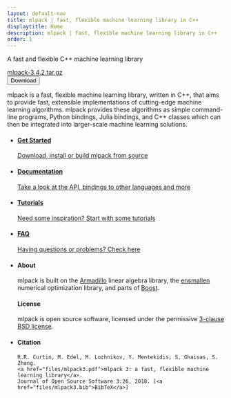 ```yaml
---
layout: default-nav
title: mlpack | fast, flexible machine learning library in C++
displaytitle: Home
description: mlpack | fast, flexible machine learning library in C++
order: 1
---
```


<div class="hero-overlay">
  <!--<div class="hero-logo"></div>-->
    <div class="hero-text">    
        <p>A fast and flexible C++ machine learning library</p>
    <a class="legend" href="https://github.com/mlpack/mlpack/releases/tag/3.4.2">mlpack-3.4.2.tar.gz</a><br>
        <a href="files/mlpack-3.4.2.tar.gz">
      <button class="button-download">
        <i class="fas fa-download"></i> Download
      </button>
    </a>
  </div>
</div>

<p class="intro-text">
mlpack is a fast, flexible machine learning library, written in C++, that aims
to provide fast, extensible implementations of cutting-edge machine learning
algorithms. mlpack provides these algorithms as simple command-line programs,
Python bindings, Julia bindings, and C++ classes which can then be integrated
into larger-scale machine learning solutions.
</p>

<ul class="flex-container">
  <li class="flex-item">
    <a href="getstarted.html">
      <div class="card">
      <i class="fa fa-play fa-lg card-icon"></i>
          <h4>Get Started</h4>
      <p>Download, install or build mlpack from source</p>
      </div>
  </a>
  </li>
  <li class="flex-item">
    <a href="docs.html">
      <div class="card">
      <i class="fa fa-book fa-lg card-icon"></i>
      <h4>Documentation</h4>
      <p>Take a look at the API, bindings to other languages and more</p>
    </div>
    </a>
  </li>
  <li class="flex-item">
    <a href="doc/mlpack-3.4.2/cli_documentation.html#tutorials">
      <div class="card">
        <i class="fa fa-file-code fa-lg card-icon"></i>
        <h4>Tutorials</h4>
        <p>Need some inspiration? Start with some tutorials</p>
    </div>
  </a>
  </li>
  <li class="flex-item">
    <a href="questions.html">
      <div class="card">
      <i class="fa fa-question-circle fa-lg card-icon"></i>
          <h4>FAQ</h4>
          <p>Having questions or problems? Check here</p>
    </div>
  </a>
  </li>
</ul>

<!--<div class="divider"/>-->

<ul class="flex-container">
  <li class="flex-large-item-left">
    <h4>About</h4>
  mlpack is built on the <a href="http://arma.sourceforge.net">Armadillo</a> linear algebra library,
  the <a href="https://www.ensmallen.org">ensmallen</a> numerical optimization library, and parts
  of <a href="https://boost.org">Boost</a>.
  
  <h4>License</h4>
  mlpack is open source software, licensed under the permissive <a href="https://github.com/mlpack/mlpack/blob/master/LICENSE.txt">3-clause BSD license</a>.
  </li>
  
  <li class="flex-large-item-right">
  <h4>Citation</h4>

    R.R. Curtin, M. Edel, M. Lozhnikov, Y. Mentekidis, S. Ghaisas, S. Zhang.
    <a href="files/mlpack3.pdf">mlpack 3: a fast, flexible machine learning library</a>.
    Journal of Open Source Software 3:26, 2018. [<a href="files/mlpack3.bib">BibTeX</a>]
  </li>
</ul>

